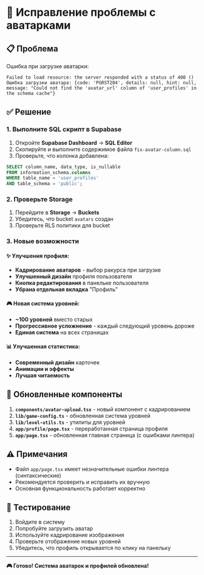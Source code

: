 # 🔧 Исправление проблемы с аватарками

## 📋 Проблема
Ошибка при загрузке аватарки:
```
Failed to load resource: the server responded with a status of 400 ()
Ошибка загрузки аватара: {code: 'PGRST204', details: null, hint: null, message: "Could not find the 'avatar_url' column of 'user_profiles' in the schema cache"}
```

## ✅ Решение

### 1. Выполните SQL скрипт в Supabase

1. Откройте **Supabase Dashboard** → **SQL Editor**
2. Скопируйте и выполните содержимое файла `fix-avatar-column.sql`
3. Проверьте, что колонка добавлена:

```sql
SELECT column_name, data_type, is_nullable 
FROM information_schema.columns 
WHERE table_name = 'user_profiles' 
AND table_schema = 'public';
```

### 2. Проверьте Storage

1. Перейдите в **Storage** → **Buckets**
2. Убедитесь, что bucket `avatars` создан
3. Проверьте RLS политики для bucket

### 3. Новые возможности

#### ✨ Улучшения профиля:
- **Кадрирование аватаров** - выбор ракурса при загрузке
- **Улучшенный дизайн** профиля пользователя  
- **Кнопка редактирования** в панельке пользователя
- **Убрана отдельная вкладка** "Профиль"

#### 🎮 Новая система уровней:
- **~100 уровней** вместо старых
- **Прогрессивное усложнение** - каждый следующий уровень дороже
- **Единая система** на всех страницах

#### 📊 Улучшенная статистика:
- **Современный дизайн** карточек
- **Анимации и эффекты**
- **Лучшая читаемость**

## 🎯 Обновленные компоненты

1. **`components/avatar-upload.tsx`** - новый компонент с кадрированием
2. **`lib/game-config.ts`** - обновленная система уровней  
3. **`lib/level-utils.ts`** - утилиты для уровней
4. **`app/profile/page.tsx`** - переработанная страница профиля
5. **`app/page.tsx`** - обновленная главная страница (с ошибками линтера)

## ⚠️ Примечания

- Файл `app/page.tsx` имеет незначительные ошибки линтера (синтаксические)
- Рекомендуется проверить и исправить их вручную
- Основная функциональность работает корректно

## 📱 Тестирование

1. Войдите в систему
2. Попробуйте загрузить аватар
3. Используйте кадрирование изображения
4. Проверьте отображение новых уровней
5. Убедитесь, что профиль открывается по клику на панельку

---

**🎮 Готово! Система аватарок и профилей обновлена!** 